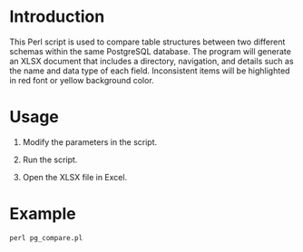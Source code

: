 # Introduction

This Perl script is used to compare table structures between two different schemas within the same PostgreSQL database. The program will generate an XLSX document that includes a directory, navigation, and details such as the name and data type of each field. Inconsistent items will be highlighted in red font or yellow background color.

# Usage

1. Modify the parameters in the script.

2. Run the script. 

3. Open the XLSX file in Excel.

# Example

```
perl pg_compare.pl
```